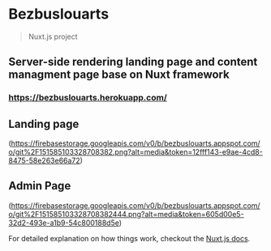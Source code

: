 # Bezbuslouarts

> Nuxt.js project

## Server-side rendering landing page and content managment page base on Nuxt framework

### https://bezbuslouarts.herokuapp.com/

## Landing page
(https://firebasestorage.googleapis.com/v0/b/bezbuslouarts.appspot.com/o/git%2F151585103328708382.png?alt=media&token=12fff143-e9ae-4cd8-8475-58e263e66a72)


## Admin Page

(https://firebasestorage.googleapis.com/v0/b/bezbuslouarts.appspot.com/o/git%2F151585103328708382444.png?alt=media&token=605d00e5-32d2-493e-a1b9-54c800188d5e)


For detailed explanation on how things work, checkout the [Nuxt.js docs](https://github.com/nuxt/nuxt.js).
